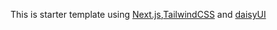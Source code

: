 This is starter template using [Next.js](https://nextjs.org/),[TailwindCSS](https://tailwindcss.com/) and [daisyUI](https://daisyui.com/)
